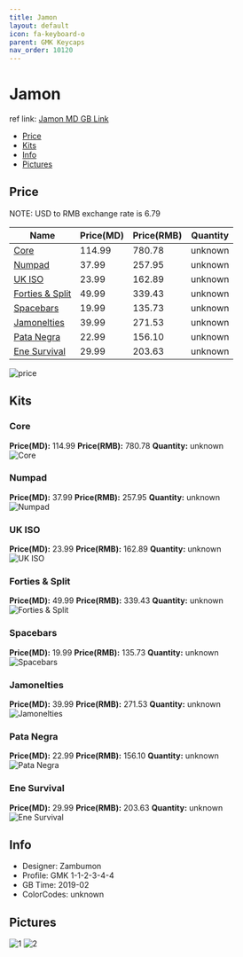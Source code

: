```yaml
---
title: Jamon
layout: default
icon: fa-keyboard-o
parent: GMK Keycaps
nav_order: 10120
---
```


# Jamon

ref link: [Jamon MD GB Link](https://www.massdrop.com/buy/massdrop-x-zambumon-gmk-jamon-custom-keycap-set)

* [Price](#price)
* [Kits](#kits)
* [Info](#info)
* [Pictures](#pictures)


## Price  
NOTE: USD to RMB exchange rate is 6.79

| Name          | Price(MD)    |  Price(RMB) | Quantity |
| ------------- | ------------ |  ---------- | -------- |
|[Core](#core)|114.99|780.78|unknown|
|[Numpad](#numpad)|37.99|257.95|unknown|
|[UK ISO](#uk-iso)|23.99|162.89|unknown|
|[Forties & Split](#forties--split)|49.99|339.43|unknown|
|[Spacebars](#spacebars)|19.99|135.73|unknown|
|[Jamonelties](#jamonelties)|39.99|271.53|unknown|
|[Pata Negra](#pata-negra)|22.99|156.10|unknown|
|[Ene Survival](#ene-survival)|29.99|203.63|unknown|

<img src="{{ 'assets/images/gmk-keycaps/jamon/price.jpg' | relative_url }}" alt="price" class="image featured">


## Kits
### Core
**Price(MD):** 114.99    **Price(RMB):** 780.78    **Quantity:** unknown  
<img src="{{ 'assets/images/gmk-keycaps/jamon/kits_pics/core.jpg' | relative_url }}" alt="Core" class="image featured">

### Numpad
**Price(MD):** 37.99    **Price(RMB):** 257.95    **Quantity:** unknown  
<img src="{{ 'assets/images/gmk-keycaps/jamon/kits_pics/numpad.jpg' | relative_url }}" alt="Numpad" class="image featured">

### UK ISO
**Price(MD):** 23.99    **Price(RMB):** 162.89    **Quantity:** unknown  
<img src="{{ 'assets/images/gmk-keycaps/jamon/kits_pics/uk-iso.jpg' | relative_url }}" alt="UK ISO" class="image featured">

### Forties & Split
**Price(MD):** 49.99    **Price(RMB):** 339.43    **Quantity:** unknown  
<img src="{{ 'assets/images/gmk-keycaps/jamon/kits_pics/forties-split.jpg' | relative_url }}" alt="Forties & Split" class="image featured">

### Spacebars
**Price(MD):** 19.99    **Price(RMB):** 135.73    **Quantity:** unknown  
<img src="{{ 'assets/images/gmk-keycaps/jamon/kits_pics/spacebars.jpg' | relative_url }}" alt="Spacebars" class="image featured">

### Jamonelties
**Price(MD):** 39.99    **Price(RMB):** 271.53    **Quantity:** unknown  
<img src="{{ 'assets/images/gmk-keycaps/jamon/kits_pics/jamonelties.jpg' | relative_url }}" alt="Jamonelties" class="image featured">

### Pata Negra
**Price(MD):** 22.99    **Price(RMB):** 156.10    **Quantity:** unknown  
<img src="{{ 'assets/images/gmk-keycaps/jamon/kits_pics/pata-negra.jpg' | relative_url }}" alt="Pata Negra" class="image featured">

### Ene Survival
**Price(MD):** 29.99    **Price(RMB):** 203.63    **Quantity:** unknown  
<img src="{{ 'assets/images/gmk-keycaps/jamon/kits_pics/ene-survival.jpg' | relative_url }}" alt="Ene Survival" class="image featured">


## Info
* Designer: Zambumon
* Profile: GMK 1-1-2-3-4-4
* GB Time: 2019-02
* ColorCodes: unknown 


## Pictures
<img src="{{ 'assets/images/gmk-keycaps/jamon/rendering_pics/1.jpg' | relative_url }}" alt="1" class="image featured">
<img src="{{ 'assets/images/gmk-keycaps/jamon/rendering_pics/2.jpg' | relative_url }}" alt="2" class="image featured">
